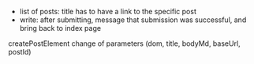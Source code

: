 * list of posts: title has to have a link to the specific post
* write: after submitting, message that submission was successful, and bring back to index page


createPostElement change of parameters
(dom, title, bodyMd, baseUrl, postId) 